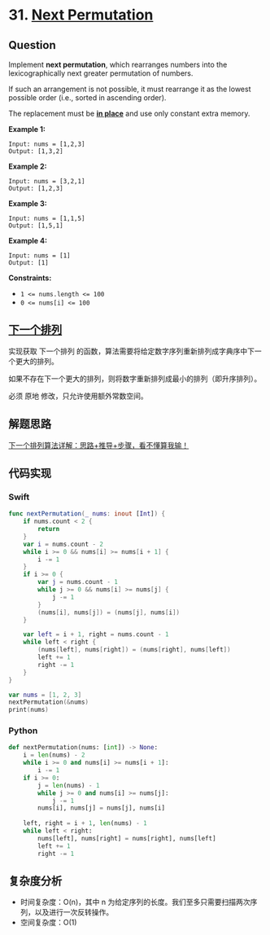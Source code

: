 # 31. [Next Permutation](https://leetcode.com/problems/next-permutation)

## Question

Implement **next permutation**, which rearranges numbers into the lexicographically next greater permutation of numbers.

If such an arrangement is not possible, it must rearrange it as the lowest possible order (i.e., sorted in ascending order).

The replacement must be **[in place](http://en.wikipedia.org/wiki/In-place_algorithm)** and use only constant extra memory.

**Example 1:**

```
Input: nums = [1,2,3]
Output: [1,3,2]
```

**Example 2:**

```
Input: nums = [3,2,1]
Output: [1,2,3]
```

**Example 3:**

```
Input: nums = [1,1,5]
Output: [1,5,1]
```

**Example 4:**

```
Input: nums = [1]
Output: [1]
```

**Constraints:**

- `1 <= nums.length <= 100`
- `0 <= nums[i] <= 100`

## [下一个排列](https://leetcode-cn.com/problems/next-permutation)

实现获取 下一个排列 的函数，算法需要将给定数字序列重新排列成字典序中下一个更大的排列。

如果不存在下一个更大的排列，则将数字重新排列成最小的排列（即升序排列）。

必须 原地 修改，只允许使用额外常数空间。

## 解题思路

[下一个排列算法详解：思路+推导+步骤，看不懂算我输！](https://leetcode-cn.com/problems/next-permutation/solution/xia-yi-ge-pai-lie-suan-fa-xiang-jie-si-lu-tui-dao-/)

## 代码实现

### Swift

```swift
func nextPermutation(_ nums: inout [Int]) {
    if nums.count < 2 {
        return
    }
    var i = nums.count - 2
    while i >= 0 && nums[i] >= nums[i + 1] {
        i -= 1
    }
    if i >= 0 {
        var j = nums.count - 1
        while j >= 0 && nums[i] >= nums[j] {
            j -= 1
        }
        (nums[i], nums[j]) = (nums[j], nums[i])
    }

    var left = i + 1, right = nums.count - 1
    while left < right {
        (nums[left], nums[right]) = (nums[right], nums[left])
        left += 1
        right -= 1
    }
}

var nums = [1, 2, 3]
nextPermutation(&nums)
print(nums)
```

### Python

```python
def nextPermutation(nums: [int]) -> None:
    i = len(nums) - 2
    while i >= 0 and nums[i] >= nums[i + 1]:
        i -= 1
    if i >= 0:
        j = len(nums) - 1
        while j >= 0 and nums[i] >= nums[j]:
            j -= 1
        nums[i], nums[j] = nums[j], nums[i]
    
    left, right = i + 1, len(nums) - 1
    while left < right:
        nums[left], nums[right] = nums[right], nums[left]
        left += 1
        right -= 1
```

## 复杂度分析

- 时间复杂度：O(n)，其中 n 为给定序列的长度。我们至多只需要扫描两次序列，以及进行一次反转操作。
- 空间复杂度：O(1)
